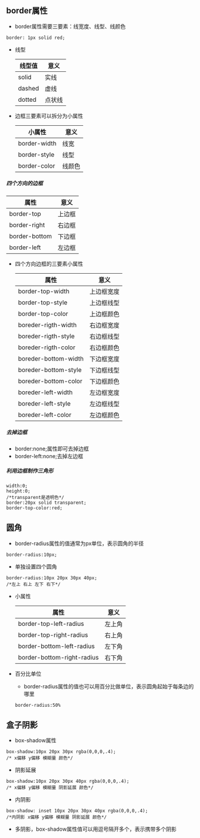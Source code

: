 ## border属性
+ border属性需要三要素：线宽度、线型、线颜色
```
border: 1px solid red;
```
+ 线型

    线型值|意义
    -|-
    solid|实线
    dashed|虚线
    dotted|点状线

+ 边框三要素可以拆分为小属性

    小属性|意义
    -|-
    border-width|线宽
    border-style|线型
    border-color|线颜色


##### 四个方向的边框

属性|意义
-|-
border-top|上边框
border-right|右边框
border-bottom|下边框
border-left|左边框

+ 四个方向边框的三要素小属性

    属性|意义
    -|-
    border-top-width|上边框宽度
    border-top-style|上边框线型
    border-top-color|上边框颜色
    boreder-rigth-width|右边框宽度
    boreder-rigth-style|右边框线型
    boreder-rigth-color|右边框颜色
    boreder-bottom-width|下边框宽度
    boreder-bottom-style|下边框线型
    boreder-bottom-color|下边框颜色
    boreder-left-width|左边框宽度
    boreder-left-style|左边框线型
    boreder-left-color|左边框颜色


##### 去掉边框
+ border:none;属性即可去掉边框
+ border-left:none;去掉左边框

##### 利用边框制作三角形
```
width:0;
height:0;
/*transparent是透明色*/
border:20px solid transparent;
border-top-color:red;
```

## 圆角
+ border-radius属性的值通常为px单位，表示圆角的半径
```
border-radius:10px;
```
+ 单独设置四个圆角
```
border-radius:10px 20px 30px 40px;
/*左上 右上 左下 右下*/
```
+ 小属性

    属性|意义
    -|-
    border-top-left-radius|左上角
    border-top-right-radius|右上角
    border-bottom-left-radius|左下角
    border-bottom-right-radius|右下角


+ 百分比单位
    + border-radius属性的值也可以用百分比做单位，表示圆角起始于每条边的哪里
    ```
    border-radius:50%
    ```

## 盒子阴影
+ box-shadow属性
```
box-shadow:10px 20px 30px rgba(0,0,0,.4);
/* x偏移 y偏移 模糊量 颜色*/
```
+ 阴影延展
```
box-shadow:10px 20px 30px 40px rgba(0,0,0,.4);
/* x偏移 y偏移 模糊量 阴影延展 颜色*/
```
+ 内阴影
```
box-shadow: inset 10px 20px 30px 40px rgba(0,0,0,.4);
/*内阴影 x偏移 y偏移 模糊量 阴影延展 颜色*/
```
+ 多阴影，box-shadow属性值可以用逗号隔开多个，表示携带多个阴影